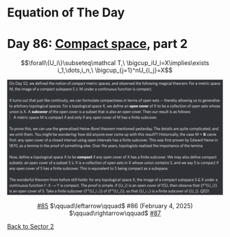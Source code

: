# Equation of The Day

# Day 86: [Compact space](https://en.wikipedia.org/wiki/Compact_space), part 2

$$\forall\{U_i\}\subseteq\mathcal T,\ \bigcup_iU_i=X\implies\exists i_1,\dots,i_n,\ \bigcup_{j=1}^nU_{i_j}=X$$

<picture><img alt="Day 86" src="0086.png"></picture>

<center><a href="0085.html">#85</a> $\qquad\leftarrow\qquad$ #86 (February 4, 2025) $\qquad\rightarrow\qquad$ <a href="0087.html">#87</a></center>

[Back to Sector 2](../64-127.md)

<script data-goatcounter="https://zswu.goatcounter.com/count" async src="//gc.zgo.at/count.js"></script>
<script src="https://utteranc.es/client.js" repo="12AbBa/eotd" issue-term="pathname" theme="github-light" crossorigin="anonymous" async> </script>